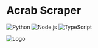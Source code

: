 # Acrab Scraper

<!-- infos to portfolio
<iconfy>icon->vscode-icons:file-type-python<iconfy>
<iconfy>icon->vscode-icons:file-type-node<iconfy>
<iconfy>icon->vscode-icons:file-type-typescript-official<iconfy>
<logo-url>logo_url->https://i.imgur.com/3V7b9Ie.png<logo-url>
-->


![Python](https://img.shields.io/badge/python-3670A0?logo=python&logoColor=ffdd54) ![Node.js](https://img.shields.io/badge/node.js-6DA55F?logo=node.js&logoColor=white) ![TypeScript](https://img.shields.io/badge/typescript-%23007ACC.svg?logo=typescript&logoColor=white)


![Logo](https://i.imgur.com/3V7b9Ie.png)


